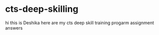 # cts-deep-skilling
hi this is Deshika 
here are my cts deep skill training progarm assignment answers 
